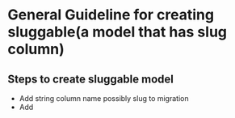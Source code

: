 # General Guideline for creating sluggable(a model that has slug column)

## Steps to create sluggable model
- Add string column name possibly slug to migration
- Add
